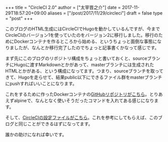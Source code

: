 +++
title = "CircleCI 2.0"
author = ["太宰晋之介"]
date = 2017-11-29T18:57:20+09:00
aliases = ["/post/2017/11/29/circleci"]
draft = false
type = "post"
+++

このブログのHTML生成にはCircleCIでHugoを動かしているんですが、今までCircleCIのバージョン1を使っていたのをバージョン2に移行しました。移行のためにDockerコンテナを作るところから始める、というちょっと面倒な事態になりましたが、なんとか移行完了したのでちょっと記事書くかなって感じです。

まず先にこのブログのリポジトリ構成をちょっと書いておくと、sourceブランチにHugoに渡すMarkdownとかがあって、masterブランチには生成されたHTMLとかがある、という構成になってます。つまり、sourceブランチを取ってきて、Hugoを走らせて、結果public以下にできるファイル群をmasterブランチにpushすればいいことになります。

これをするために作ったDockerコンテナの[GitHubリポジトリがこちら](https://github.com/Warashi/docker-alpine-hugo-git-ssh-rsync)。とりあえずalpineで、なんとなく使いそうだったコマンドを入れてある感じになります。

そして、[CircleCIの設定ファイルがこちら](https://github.com/Warashi/warashi.github.io/blob/source/.circleci/config.yml)。これを参考にしてもらえば、このブログと同じことができるはずになってます。

誰かの助けになれば幸いです。
